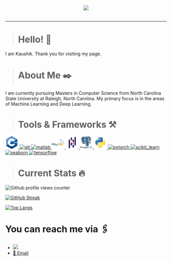 <div id="heading-gif" align="center">
  <img src="https://media2.giphy.com/media/frSfC5NcmyF7q/200w.gif?cid=6c09b952lsy368fjqnatotk8j6iheo4yxyfet8vrip36vok8&ep=v1_gifs_search&rid=200w.gif&ct=g" width="300">
</div>&nbsp;

---

> # Hello! 👋
I am Kaushik.
Thank you for visiting my page.

> # About Me ✒️
I am currently pursuing Masters in Computer Science from North Carolina State University at Raleigh, North Carolina. My primary focus is in the areas of Machine Learning and Deep Learning.



> # Tools & Frameworks ⚒️
<div id="tools-badges">
<p align="left"> <a href="https://www.w3schools.com/cpp/" target="_blank" rel="noreferrer"> <img src="https://raw.githubusercontent.com/devicons/devicon/master/icons/cplusplus/cplusplus-original.svg" alt="cplusplus" width="40" height="40"/> </a> <a href="https://git-scm.com/" target="_blank" rel="noreferrer"> <img src="https://www.vectorlogo.zone/logos/git-scm/git-scm-icon.svg" alt="git" width="40" height="40"/> </a> <a href="https://www.mathworks.com/" target="_blank" rel="noreferrer"> <img src="https://upload.wikimedia.org/wikipedia/commons/2/21/Matlab_Logo.png" alt="matlab" width="40" height="40"/> </a> <a href="https://www.mysql.com/" target="_blank" rel="noreferrer"> <img src="https://raw.githubusercontent.com/devicons/devicon/master/icons/mysql/mysql-original-wordmark.svg" alt="mysql" width="40" height="40"/> </a> <a href="https://pandas.pydata.org/" target="_blank" rel="noreferrer"> <img src="https://raw.githubusercontent.com/devicons/devicon/2ae2a900d2f041da66e950e4d48052658d850630/icons/pandas/pandas-original.svg" alt="pandas" width="40" height="40"/> </a> <a href="https://www.postgresql.org" target="_blank" rel="noreferrer"> <img src="https://raw.githubusercontent.com/devicons/devicon/master/icons/postgresql/postgresql-original-wordmark.svg" alt="postgresql" width="40" height="40"/> </a> <a href="https://www.python.org" target="_blank" rel="noreferrer"> <img src="https://raw.githubusercontent.com/devicons/devicon/master/icons/python/python-original.svg" alt="python" width="40" height="40"/> </a> <a href="https://pytorch.org/" target="_blank" rel="noreferrer"> <img src="https://www.vectorlogo.zone/logos/pytorch/pytorch-icon.svg" alt="pytorch" width="40" height="40"/> </a> <a href="https://scikit-learn.org/" target="_blank" rel="noreferrer"> <img src="https://upload.wikimedia.org/wikipedia/commons/0/05/Scikit_learn_logo_small.svg" alt="scikit_learn" width="40" height="40"/> </a> <a href="https://seaborn.pydata.org/" target="_blank" rel="noreferrer"> <img src="https://seaborn.pydata.org/_images/logo-mark-lightbg.svg" alt="seaborn" width="40" height="40"/> </a> <a href="https://www.tensorflow.org" target="_blank" rel="noreferrer"> <img src="https://www.vectorlogo.zone/logos/tensorflow/tensorflow-icon.svg" alt="tensorflow" width="40" height="40"/> </a> </p>
</div>
          



> # Current Stats 🔥

<img src="https://komarev.com/ghpvc/?username=psvkaushik&style=flat-square&color=blue" alt="Github profile views counter" />

[![GitHub Streak](http://github-readme-streak-stats.herokuapp.com?user=psvkaushik&theme=dark&background=000000)](https://git.io/streak-stats)

[![Top Langs](https://github-readme-stats.vercel.app/api/top-langs/?username=psvkaushik&layout=compact&theme=vision-friendly-dark)](https://github.com/anuraghazra/github-readme-stats)

# You can reach me via 🖇️
- [![](https://img.shields.io/badge/-SuryaPrakashSusarla-blue?style=flat&logo=Linkedin&logoColor=white)](https://www.linkedin.com/in/psvkaushik/)
- [📧 Email](mailto:spillal2@ncsu.edu)


